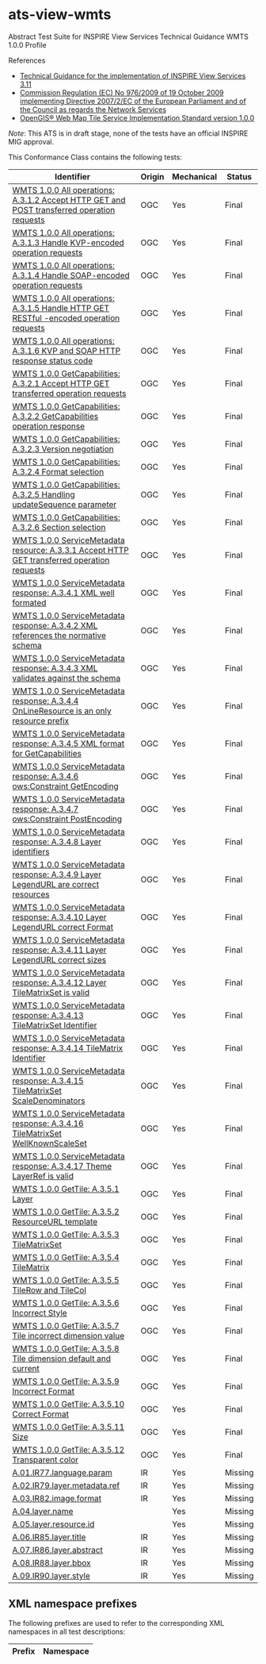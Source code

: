 ats-view-wmts
=============

Abstract Test Suite for INSPIRE View Services Technical Guidance WMTS 1.0.0 Profile

References
* [Technical Guidance for the implementation of INSPIRE View Services 3.11](http://inspire.jrc.ec.europa.eu/documents/Network_Services/TechnicalGuidance_ViewServices_v3.11.pdf)
* [Commission Regulation (EC) No 976/2009 of 19 October 2009 implementing Directive 2007/2/EC of the European Parliament and of the Council as regards the Network Services](http://eur-lex.europa.eu/legal-content/EN/TXT/PDF/?uri=CELEX:32009R0976&from=EN)
* [OpenGIS® Web Map Tile Service Implementation Standard version 1.0.0](http://portal.opengeospatial.org/files/?artifact_id=35326)

*Note*: This ATS is in draft stage, none of the tests have an official INSPIRE MIG approval.

This Conformance Class contains the following tests:

| Identifier                                                                                | Origin | Mechanical | Status   |
| ----------------------------------------------------------------------------------------- | ------ | ---------- | -------- |
| [WMTS 1.0.0 All operations: A.3.1.2  Accept HTTP GET and POST transferred operation requests](OGC_07-057r7_A.3.1.2.md) 	      | OGC     | Yes        | Final    |
| [WMTS 1.0.0 All operations: A.3.1.3  Handle KVP-encoded operation requests](OGC_07-057r7_A.3.1.3.md) | OGC     | Yes        | Final    |
| [WMTS 1.0.0 All operations: A.3.1.4  Handle SOAP-encoded operation requests](OGC_07-057r7_A.3.1.4.md) 	        | OGC     | Yes        | Final    |
| [WMTS 1.0.0 All operations: A.3.1.5  Handle HTTP GET RESTful -encoded operation requests](OGC_07-057r7_A.3.1.5.md) 	                    | OGC     | Yes        | Final    |
| [WMTS 1.0.0 All operations: A.3.1.6  KVP and SOAP HTTP response status code](OGC_07-057r7_A.3.1.6.md) 	                    | OGC     | Yes        | Final    |
| [WMTS 1.0.0 GetCapabilities: A.3.2.1  Accept HTTP GET transferred operation requests](OGC_07-057r7_A.3.2.1.md) 	                    | OGC     | Yes        | Final    |
| [WMTS 1.0.0 GetCapabilities: A.3.2.2  GetCapabilities operation response](OGC_07-057r7_A.3.2.2.md) 	                    | OGC     | Yes        | Final    |
| [WMTS 1.0.0 GetCapabilities: A.3.2.3  Version negotiation](OGC_07-057r7_A.3.2.3.md) 	                    | OGC     | Yes        | Final    |
| [WMTS 1.0.0 GetCapabilities: A.3.2.4  Format selection](OGC_07-057r7_A.3.2.4.md) 	                    | OGC     | Yes        | Final    |
| [WMTS 1.0.0 GetCapabilities: A.3.2.5  Handling updateSequence parameter](OGC_07-057r7_A.3.2.5.md) 	                    | OGC     | Yes        | Final    |
| [WMTS 1.0.0 GetCapabilities: A.3.2.6  Section selection](OGC_07-057r7_A.3.2.6.md) 	                    | OGC     | Yes        | Final    |
| [WMTS 1.0.0 ServiceMetadata resource: A.3.3.1 Accept HTTP GET transferred operation requests](OGC_07-057r7_A.3.3.1.md)	                    | OGC     | Yes        | Final    |
| [WMTS 1.0.0 ServiceMetadata response: A.3.4.1 XML well formated](OGC_07-057r7_A.3.4.1.md)      | OGC     | Yes        | Final    |
| [WMTS 1.0.0 ServiceMetadata response: A.3.4.2 XML references the normative schema](OGC_07-057r7_A.3.4.2.md)      | OGC     | Yes        | Final    |
| [WMTS 1.0.0 ServiceMetadata response: A.3.4.3 XML validates against the schema](OGC_07-057r7_A.3.4.3.md)      | OGC     | Yes        | Final    |
| [WMTS 1.0.0 ServiceMetadata response: A.3.4.4 OnLineResource is an only resource prefix](OGC_07-057r7_A.3.4.4.md)      | OGC     | Yes        | Final    |
| [WMTS 1.0.0 ServiceMetadata response: A.3.4.5 XML format for GetCapabilities](OGC_07-057r7_A.3.4.5.md)      | OGC     | Yes        | Final    |
| [WMTS 1.0.0 ServiceMetadata response: A.3.4.6 ows:Constraint GetEncoding](OGC_07-057r7_A.3.4.6.md)      | OGC     | Yes        | Final    |
| [WMTS 1.0.0 ServiceMetadata response: A.3.4.7 ows:Constraint PostEncoding](OGC_07-057r7_A.3.4.7.md)      | OGC     | Yes        | Final    |
| [WMTS 1.0.0 ServiceMetadata response: A.3.4.8 Layer identifiers](OGC_07-057r7_A.3.4.8.md)      | OGC     | Yes        | Final    |
| [WMTS 1.0.0 ServiceMetadata response: A.3.4.9 Layer LegendURL are correct resources](OGC_07-057r7_A.3.4.9.md)      | OGC     | Yes        | Final    |
| [WMTS 1.0.0 ServiceMetadata response: A.3.4.10 Layer LegendURL correct Format](OGC_07-057r7_A.3.4.10.md)      | OGC     | Yes        | Final    |
| [WMTS 1.0.0 ServiceMetadata response: A.3.4.11 Layer LegendURL correct sizes](OGC_07-057r7_A.3.4.11.md)      | OGC     | Yes        | Final    |
| [WMTS 1.0.0 ServiceMetadata response: A.3.4.12 Layer TileMatrixSet is valid](OGC_07-057r7_A.3.4.12.md)      | OGC     | Yes        | Final    |
| [WMTS 1.0.0 ServiceMetadata response: A.3.4.13 TileMatrixSet Identifier](OGC_07-057r7_A.3.4.13.md)      | OGC     | Yes        | Final    |
| [WMTS 1.0.0 ServiceMetadata response: A.3.4.14 TileMatrix Identifier](OGC_07-057r7_A.3.4.14.md)      | OGC     | Yes        | Final    |
| [WMTS 1.0.0 ServiceMetadata response: A.3.4.15 TileMatrixSet ScaleDenominators](OGC_07-057r7_A.3.4.15.md)      | OGC     | Yes        | Final    |
| [WMTS 1.0.0 ServiceMetadata response: A.3.4.16 TileMatrixSet WellKnownScaleSet](OGC_07-057r7_A.3.4.16.md)      | OGC     | Yes        | Final    |
| [WMTS 1.0.0 ServiceMetadata response: A.3.4.17 Theme LayerRef is valid](OGC_07-057r7_A.3.4.17.md)      | OGC     | Yes        | Final    |
| [WMTS 1.0.0 GetTile: A.3.5.1 Layer](OGC_07-057r7_A.3.5.1.md)      | OGC     | Yes        | Final    |
| [WMTS 1.0.0 GetTile: A.3.5.2 ResourceURL template](OGC_07-057r7_A.3.5.2.md)      | OGC     | Yes        | Final    |
| [WMTS 1.0.0 GetTile: A.3.5.3 TileMatrixSet](OGC_07-057r7_A.3.5.3.md)      | OGC     | Yes        | Final    |
| [WMTS 1.0.0 GetTile: A.3.5.4 TileMatrix](OGC_07-057r7_A.3.5.4.md)      | OGC     | Yes        | Final    |
| [WMTS 1.0.0 GetTile: A.3.5.5 TileRow and TileCol](OGC_07-057r7_A.3.5.5.md)      | OGC     | Yes        | Final    |
| [WMTS 1.0.0 GetTile: A.3.5.6 Incorrect Style](OGC_07-057r7_A.3.5.6.md)      | OGC     | Yes        | Final    |
| [WMTS 1.0.0 GetTile: A.3.5.7 Tile incorrect dimension value](OGC_07-057r7_A.3.5.7.md)      | OGC     | Yes        | Final    |
| [WMTS 1.0.0 GetTile: A.3.5.8 Tile dimension default and current](OGC_07-057r7_A.3.5.8.md)      | OGC     | Yes        | Final    |
| [WMTS 1.0.0 GetTile: A.3.5.9 Incorrect Format](OGC_07-057r7_A.3.5.9.md)      | OGC     | Yes        | Final    |
| [WMTS 1.0.0 GetTile: A.3.5.10 Correct Format](OGC_07-057r7_A.3.5.10.md)      | OGC     | Yes        | Final    |
| [WMTS 1.0.0 GetTile: A.3.5.11 Size](OGC_07-057r7_A.3.5.11.md)      | OGC     | Yes        | Final    |
| [WMTS 1.0.0 GetTile: A.3.5.12 Transparent color](OGC_07-057r7_A.3.5.12.md)      | OGC     | Yes        | Final
| [A.01.IR77.language.param](A.01.IR77.language.param.md) | IR | Yes | Missing
| [A.02.IR79.layer.metadata.ref](A.02.IR79.layer.metadata.ref.md) | IR | Yes | Missing
| [A.03.IR82.image.format](A.03.IR82.image.format.md) | IR | Yes | Missing
| [A.04.layer.name](A.04.layer.name.md) | | Yes | Missing
| [A.05.layer.resource.id](A.05.layer.resource.id.md) | | Yes | Missing
| [A.06.IR85.layer.title](A.06.IR85.layer.title.md) | IR | Yes | Missing
| [A.07.IR86.layer.abstract](A.07.IR86.layer.abstract.md) | IR | Yes | Missing
| [A.08.IR88.layer.bbox](A.02.IR88.layer.bbox.md) | IR | Yes | Missing
| [A.09.IR90.layer.style](A.02.IR82.layer.style.md) | IR | Yes | Missing

## XML namespace prefixes <a name="namespaces"></a>

The following prefixes are used to refer to the corresponding XML namespaces in all test descriptions:

Prefix     | Namespace
---------- | -------------------------------------------------
